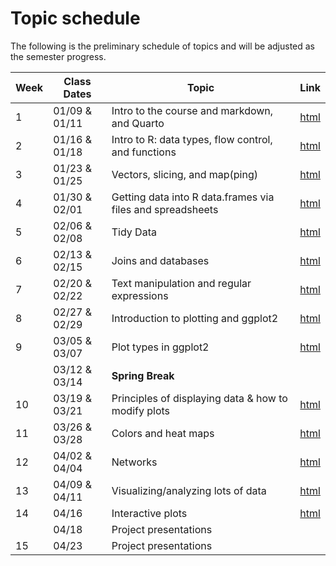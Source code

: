 
# Topic schedule

The following is the preliminary schedule of topics and will be adjusted
as the semester progress.

| Week | Class Dates   | Topic                                                      | Link                                                       |
|------|---------------|------------------------------------------------------------|------------------------------------------------------------|
| 1    | 01/09 & 01/11 | Intro to the course and markdown, and Quarto               | [html](https://vancleve.github.io/BIO580-DWVR/week01.html) |
| 2    | 01/16 & 01/18 | Intro to R: data types, flow control, and functions        | [html](https://vancleve.github.io/BIO580-DWVR/week02.html) |
| 3    | 01/23 & 01/25 | Vectors, slicing, and map(ping)                            | [html](https://vancleve.github.io/BIO580-DWVR/week03.html) |
| 4    | 01/30 & 02/01 | Getting data into R data.frames via files and spreadsheets | [html](https://vancleve.github.io/BIO580-DWVR/week04.html) |
| 5    | 02/06 & 02/08 | Tidy Data                                                  | [html](https://vancleve.github.io/BIO580-DWVR/week05.html) |
| 6    | 02/13 & 02/15 | Joins and databases                                        | [html](https://vancleve.github.io/BIO580-DWVR/week06.html) |
| 7    | 02/20 & 02/22 | Text manipulation and regular expressions                  | [html](https://vancleve.github.io/BIO580-DWVR/week07.html) |
| 8    | 02/27 & 02/29 | Introduction to plotting and ggplot2                       | [html](https://vancleve.github.io/BIO580-DWVR/week08.html) |
| 9    | 03/05 & 03/07 | Plot types in ggplot2                                      | [html](https://vancleve.github.io/BIO580-DWVR/week09.html) |
|      | 03/12 & 03/14 | **Spring Break**                                           |                                                            |
| 10   | 03/19 & 03/21 | Principles of displaying data & how to modify plots        | [html](https://vancleve.github.io/BIO580-DWVR/week10.html) |
| 11   | 03/26 & 03/28 | Colors and heat maps                                       | [html](https://vancleve.github.io/BIO580-DWVR/week11.html) |
| 12   | 04/02 & 04/04 | Networks                                                   | [html](https://vancleve.github.io/BIO580-DWVR/week12.html) |
| 13   | 04/09 & 04/11 | Visualizing/analyzing lots of data                         | [html](https://vancleve.github.io/BIO580-DWVR/week13.html) |
| 14   | 04/16         | Interactive plots                                          | [html](https://vancleve.github.io/BIO580-DWVR/week14.html) |
|      | 04/18         | Project presentations                                      |                                                            |
| 15   | 04/23         | Project presentations                                      |                                                            |
